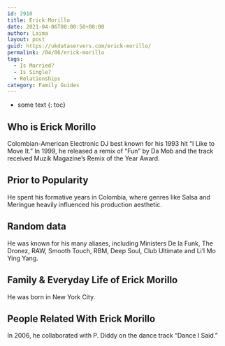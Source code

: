 ```yaml
---
id: 2910
title: Erick Morillo
date: 2021-04-06T00:00:50+00:00
author: Laima
layout: post
guid: https://ukdataservers.com/erick-morillo/
permalink: /04/06/erick-morillo
tags:
  - Is Married?
  - Is Single?
  - Relationships
category: Family Guides
---
```


* some text
{: toc}


## Who is Erick Morillo
                  
                  
                  
Colombian-American Electronic DJ best known for his 1993 hit &#8220;I Like to Move It.&#8221; In 1999, he released a remix of &#8220;Fun&#8221; by Da Mob and the track received Muzik Magazine&#8217;s Remix of the Year Award. 
                  
              
            
              
            
                
                
                
## Prior to Popularity
                  
                  
                  
He spent his formative years in Colombia, where genres like Salsa and Meringue heavily influenced his production aesthetic.
                  
              
            
              
            
                
                
                
## Random data
                  
                  
                  
He was known for his many aliases, including Ministers De la Funk, The Dronez, RAW, Smooth Touch, RBM, Deep Soul, Club Ultimate and Li&#8217;l Mo Ying Yang. 
                  
              
            
              
            
                
                
                
## Family & Everyday Life of Erick Morillo
                  
                  
                  
He was born in New York City.
                  
              
            
              
            
                
                
                
## People Related With Erick Morillo
                  
                  
                  
In 2006, he collaborated with P. Diddy on the dance track &#8220;Dance I Said.&#8221;
                  
              
            
              
            
                
              
            
              
              
            
            
              
            
          
          
          